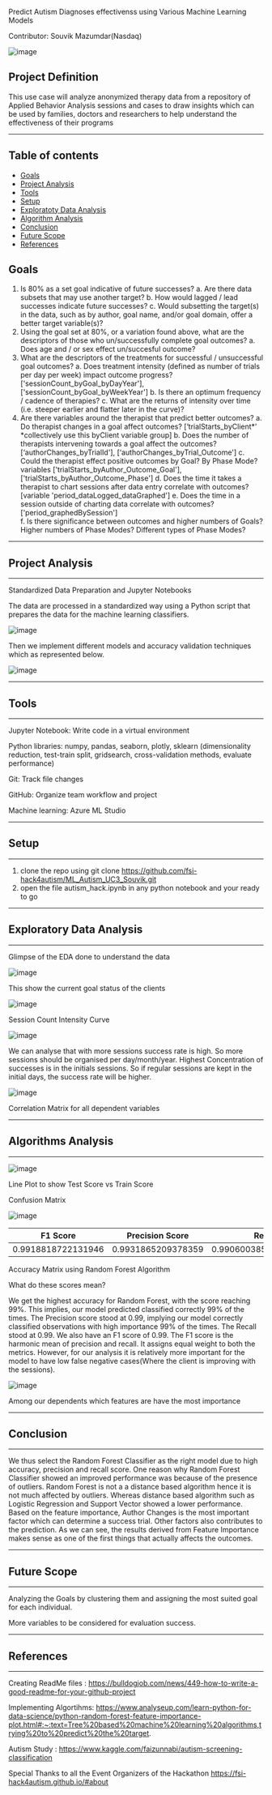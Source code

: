 Predict Autism Diagnoses effectivenss using Various Machine Learning Models

Contributor: Souvik Mazumdar(Nasdaq)

![image](https://user-images.githubusercontent.com/8531740/116724901-d711fe00-a9fe-11eb-9f00-154c6591434b.png)

## Project Definition

This use case will analyze anonymized therapy data from a repository of Applied Behavior Analysis sessions and cases to draw insights which can be used by families, doctors and researchers to help understand the effectiveness of their programs

<hr/>

## Table of contents
* [Goals](#goals)
* [Project Analysis](#projectAnalysis)
* [Tools](#tools)
* [Setup](#setup)
* [Exploratoty Data Analysis](#eda)
* [Algorithm Analysis](#algorithmAnalysis)
* [Conclusion](#conclusion)
* [Future Scope](#futureScope)
* [References](#references)

## Goals

1)	Is 80% as a set goal indicative of future successes? 
a.	Are there data subsets that may use another target? 
b.	How would lagged / lead successes indicate future successes? 
c.	Would subsetting the target(s) in the data, such as by author, goal name, and/or goal domain, offer a better target variable(s)?  
2)	Using the goal set at 80%, or a variation found above, what are the descriptors of those who un/successfully complete goal outcomes? 
a.	Does age and / or sex effect un/succesful outcome? 
3)	What are the descriptors of the treatments for successful / unsuccessful goal outcomes?
a.	Does treatment intensity (defined as number of trials per day per week) impact outcome progress? ['sessionCount_byGoal_byDayYear'], ['sessionCount_byGoal_byWeekYear']
b.	Is there an optimum frequency / cadence of therapies? 
c.	What are the returns of intensity over time (i.e. steeper earlier and flatter later in the curve)?
4)	Are there variables around the therapist that predict better outcomes? 
a.	Do therapist changes in a goal affect outcomes? [‘trialStarts_byClient*’ *collectively use this byClient variable group]
b.	Does the number of therapists intervening towards a goal affect the outcomes? [‘authorChanges_byTrialId'], [‘authorChanges_byTrial_Outcome']
c.	Could the therapist effect positive outcomes by Goal? By Phase Mode? variables ['trialStarts_byAuthor_Outcome_Goal'], ['trialStarts_byAuthor_Outcome_Phase']
d.	Does the time it takes a therapist to chart sessions after data entry correlate with outcomes? [variable 'period_dataLogged_dataGraphed']
e.	Does the time in a session outside of charting data correlate with outcomes? ['period_graphedBySession']	
f.	Is there significance between outcomes and higher numbers of Goals? Higher numbers of Phase Modes? Different types of Phase Modes?

<hr/>

## Project Analysis

<hr/>

Standardized Data Preparation and Jupyter Notebooks

The data are processed in a standardized way using a Python script that prepares the data for the machine learning classifiers.

![image](https://user-images.githubusercontent.com/8531740/116727103-c2833500-aa01-11eb-982a-4c07591da381.png)

 Then we implement different models and accuracy validation techniques which as represented below.

![image](https://user-images.githubusercontent.com/8531740/116727663-7a184700-aa02-11eb-84ec-01c3821405c3.png)

<hr />

## Tools

<hr />

Jupyter Notebook: Write code in a virtual environment

Python libraries</bold>: numpy, pandas, seaborn, plotly, sklearn (dimensionality reduction, test-train split, gridsearch, cross-validation methods, evaluate performance)

Git: Track file changes

GitHub: Organize team workflow and project

Machine learning: Azure ML Studio

<hr />

## Setup

<hr />

1. clone the repo using git clone https://github.com/fsi-hack4autism/ML_Autism_UC3_Souvik.git
2. open the file autism_hack.ipynb in any python notebook and your ready to go

<hr />

## Exploratory Data Analysis

<hr />

Glimpse of the EDA done to understand the data

![image](https://user-images.githubusercontent.com/8531740/116728367-733e0400-aa03-11eb-8e8b-390361cdecf7.png)

This show the current goal status of the clients

![image](https://user-images.githubusercontent.com/8531740/116728670-d334aa80-aa03-11eb-8f46-ae1c1b3e452f.png)
 
Session Count Intensity Curve

![image](https://user-images.githubusercontent.com/8531740/116750761-92975a00-aa20-11eb-8393-fa55ecca3fb1.png)

We can analyse that with more sessions success rate is high. So more sessions should be organised per day/month/year. Highest Concentration of successes is in the initials sessions. So if regular sessions are kept in the initial days, the success rate will be higher. 
 
![image](https://user-images.githubusercontent.com/8531740/116728788-f95a4a80-aa03-11eb-8f49-be86a6657cf2.png)

Correlation Matrix for all dependent variables

<hr />

## Algorithms Analysis 

<hr />

![image](https://user-images.githubusercontent.com/8531740/116728922-27d82580-aa04-11eb-80d4-a9320cc567b6.png)

Line Plot to show Test Score vs Train Score

Confusion Matrix

![image](https://user-images.githubusercontent.com/8531740/116729050-5229e300-aa04-11eb-82cb-abf07bb788da.png)

| F1 Score      | Precision Score         | Recall Score  |
| ------------- |:-------------:| -----:|
| 0.9918818722131946     | 0.9931865209378359 |0.9906003851387001 |

Accuracy Matrix using Random Forest Algorithm

What do these scores mean?

We get the highest accuracy for Random Forest, with the score reaching 99%. This implies, our model predicted classified correctly 99% of the times. 
The Precision score stood at 0.99, implying our model correctly classified observations with high importance 99% of the times. 
The Recall stood at 0.99. We also have an F1 score of 0.99. 
The F1 score is the harmonic mean of precision and recall. It assigns equal weight to both the metrics.
However, for our analysis it is relatively more important for the model to have low false negative cases(Where the client is improving with the sessions).

![image](https://user-images.githubusercontent.com/8531740/116730563-450df380-aa06-11eb-8167-d2f4fcb86524.png)

Among our dependents which features are have the most importance

<hr />

## Conclusion

<hr />

We thus select the Random Forest Classifier as the right model due to high accuracy, precision and recall score. 
One reason why Random Forest Classifier showed an improved performance was because of the presence of outliers. 
Random Forest is not a a distance based algorithm hence it is not much affected by outliers. 
Whereas distance based algorithm such as Logistic Regression and Support Vector showed a lower performance. 
Based on the feature importance, Author Changes is the most important factor which can determine a success trial. 
Other factors also contributes to the prediction. As we can see, the results derived from Feature Importance makes sense as one of the first things that actually affects the outcomes.

<hr />

## Future Scope

<hr />

Analyzing the Goals by clustering them and assigning the most suited goal for each individual.

More variables to be considered for evaluation success.

<hr />

## References

<hr />

Creating ReadMe files : https://bulldogjob.com/news/449-how-to-write-a-good-readme-for-your-github-project

Implementing Algortihms: https://www.analyseup.com/learn-python-for-data-science/python-random-forest-feature-importance-plot.html#:~:text=Tree%20based%20machine%20learning%20algorithms,trying%20to%20predict%20the%20target.

Autism Study : https://www.kaggle.com/faizunnabi/autism-screening-classification

Special Thanks to all the Event Organizers of the Hackathon https://fsi-hack4autism.github.io/#about
